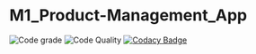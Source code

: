 # M1_Product-Management_App


![Code grade](https://api.codiga.io/project/31284/status/svg)
![Code Quality](https://api.codiga.io/project/31284/score/svg)
[![Codacy Badge](https://app.codacy.com/project/badge/Grade/e90729901b754357a4435b2f72ae1fdd)](https://www.codacy.com/gh/Reddy426/M1_Product-Management_App/dashboard?utm_source=github.com&amp;utm_medium=referral&amp;utm_content=Reddy426/M1_Product-Management_App&amp;utm_campaign=Badge_Grade)
